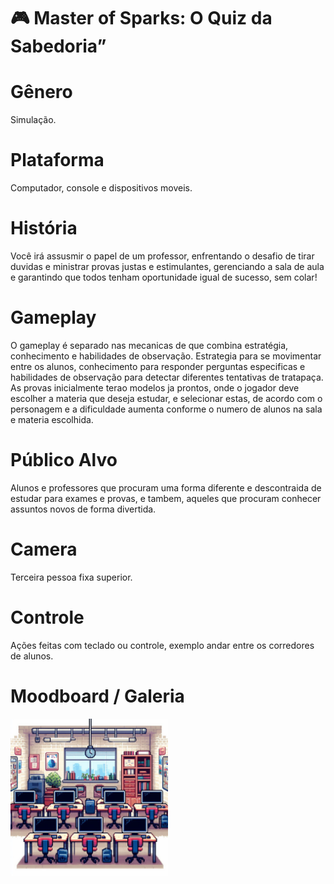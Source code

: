 
# 🎮 Master of Sparks: O Quiz da Sabedoria”

# Gênero
Simulação.

# Plataforma

Computador, console e dispositivos moveis.

# História

Você irá assusmir o papel de um professor, enfrentando o desafio de tirar duvidas e ministrar provas justas e estimulantes, gerenciando a sala de aula e garantindo que todos tenham oportunidade igual de sucesso, sem colar!

# Gameplay

O gameplay é separado nas mecanicas de  que combina estratégia, conhecimento e habilidades de observação.
Estrategia para se movimentar entre os alunos, conhecimento para responder perguntas especificas e habilidades de observação para detectar diferentes tentativas de tratapaça.
As provas inicialmente terao modelos ja prontos, onde o jogador deve escolher a materia que deseja estudar, e selecionar estas, de acordo com o personagem e a dificuldade aumenta conforme o numero de alunos  na sala e materia escolhida.

# Público Alvo

Alunos  e professores que procuram uma forma diferente e descontraida de estudar para exames e provas, e tambem, aqueles que procuram conhecer assuntos novos de forma divertida.

# Camera

Terceira pessoa fixa superior.

# Controle

Ações feitas com teclado ou controle, exemplo andar entre os corredores de alunos.

# Moodboard / Galeria

<img src="/Imagens/img1.jpg" alt="imagem modelo ideia " width="50%" height="50%">

